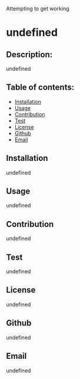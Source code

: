 Attempting to get working

# undefined
  
  ## Description:
  undefined
  
  ## Table of contents:
  - [Installation](#installation)
  - [Usage](#usage)
  - [Contribution](#contribution)
  - [Test](#test)
  - [License](#license)
  - [Github](#github)
  - [Email](#email)

  ## Installation
  undefined

  ## Usage
  undefined

  ## Contribution
  undefined

  ## Test
  undefined

  ## License
  undefined

  ## Github
  undefined

  ## Email
  undefined
